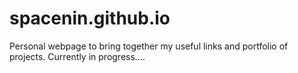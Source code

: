 # spacenin.github.io
Personal webpage to bring together my useful links and portfolio of projects.
Currently in progress....
